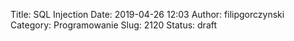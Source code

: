 Title: SQL Injection
Date: 2019-04-26 12:03
Author: filipgorczynski
Category: Programowanie
Slug: 2120
Status: draft


